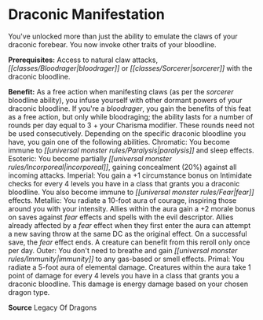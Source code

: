 ﻿---
cssclass: [feats]

---
# Draconic Manifestation

You've unlocked more than just the ability to emulate the claws of your draconic forebear. You now invoke other traits of your bloodline.

**Prerequisites:** Access to natural claw attacks, _[[classes/Bloodrager|bloodrager]]_ or _[[classes/Sorcerer|sorcerer]]_ with the draconic bloodline.

**Benefit:** As a free action when manifesting claws (as per the _sorcerer_ bloodline ability), you infuse yourself with other dormant powers of your draconic bloodline. If you're a _bloodrager_, you gain the benefits of this feat as a free action, but only while bloodraging; the ability lasts for a number of rounds per day equal to 3 + your Charisma modifier. These rounds need not be used consecutively. Depending on the specific draconic bloodline you have, you gain one of the following abilities. 
Chromatic: You become immune to _[[universal monster rules/Paralysis|paralysis]]_ and sleep effects. 
Esoteric: You become partially _[[universal monster rules/Incorporeal|incorporeal]]_, gaining concealment (20%) against all incoming attacks. 
Imperial: You gain a +1 circumstance bonus on Intimidate checks for every 4 levels you have in a class that grants you a draconic bloodline. You also become immune to _[[universal monster rules/Fear|fear]]_ effects. 
Metallic: You radiate a 10-foot aura of courage, inspiring those around you with your intensity. Allies within the aura gain a +2 morale bonus on saves against _fear_ effects and spells with the evil descriptor. Allies already affected by a _fear_ effect when they first enter the aura can attempt a new saving throw at the same DC as the original effect. On a successful save, the _fear_ effect ends. A creature can benefit from this reroll only once per day. 
Outer: You don't need to breathe and gain _[[universal monster rules/Immunity|immunity]]_ to any gas-based or smell effects. 
Primal: You radiate a 5-foot aura of elemental damage. Creatures within the aura take 1 point of damage for every 4 levels you have in a class that grants you a draconic bloodline. This damage is energy damage based on your chosen dragon type.

**Source** Legacy Of Dragons